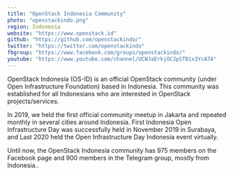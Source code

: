 ```yaml
---
title: "OpenStack Indonesia Community"
photo: "openstackindo.png"
region: Indonesia
website: "https://www.openstack.id"
github: "https://github.com/openstackindo/"
twitter: "https://twitter.com/openstackindo"
fbgroup: "https://www.facebook.com/groups/openstackindo/"
youtube: "https://www.youtube.com/channel/UCWJaErkjOCJpSTB1x3YcA7A"
---
```

OpenStack Indonesia (OS-ID) is an official OpenStack community (under Open Infrastructure Foundation) based in Indonesia. This community was established for all Indonesians who are interested in OpenStack projects/services.

In 2019, we held the first official community meetup in Jakarta and repeated monthly in several cities around Indonesia. First Indonesia Open Infrastructure Day was successfully held in November 2019 in Surabaya, and Last 2020 held the Open Infrastructure Day Indonesia event virtually.

Until now, the OpenStack Indonesia community has 975 members on the Facebook page and 900 members in the Telegram group, mostly from Indonesia..
